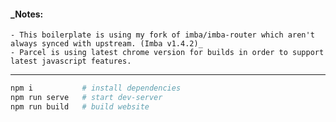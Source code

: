 #### _Notes: 
	- This boilerplate is using my fork of imba/imba-router which aren't always synced with upstream. (Imba v1.4.2)_
	- Parcel is using latest chrome version for builds in order to support latest javascript features.
	
---

```sh
npm i         	# install dependencies
npm run serve 	# start dev-server
npm run build 	# build website
```
